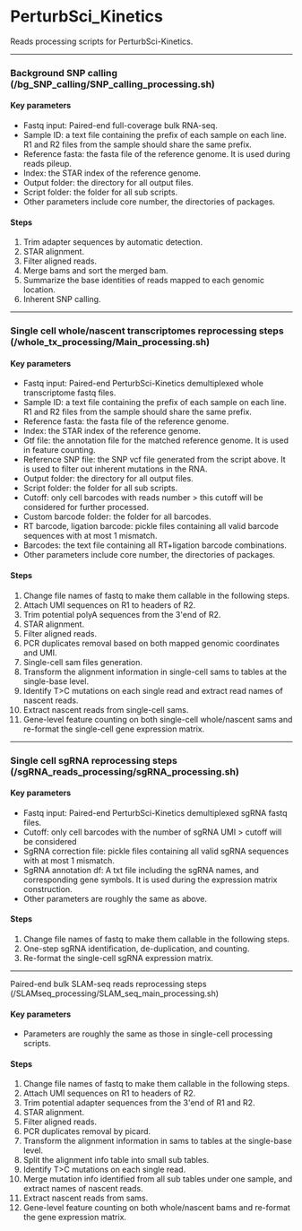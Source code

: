 # PerturbSci_Kinetics
Reads processing scripts for PerturbSci-Kinetics.
___
### Background SNP calling (/bg_SNP_calling/SNP_calling_processing.sh)
#### Key parameters
* Fastq input: Paired-end full-coverage bulk RNA-seq.
* Sample ID: a text file containing the prefix of each sample on each line. R1 and R2 files from the sample should share the same prefix.
* Reference fasta: the fasta file of the reference genome. It is used during reads pileup.
* Index: the STAR index of the reference genome.
* Output folder: the directory for all output files.
* Script folder: the folder for all sub scripts.
* Other parameters include core number, the directories of packages.

#### Steps
1. Trim adapter sequences by automatic detection.
2. STAR alignment.
3. Filter aligned reads.
4. Merge bams and sort the merged bam.
5. Summarize the base identities of reads mapped to each genomic location. 
6. Inherent SNP calling.
___
### Single cell whole/nascent transcriptomes reprocessing steps (/whole_tx_processing/Main_processing.sh)
#### Key parameters
* Fastq input: Paired-end PerturbSci-Kinetics demultiplexed whole transcriptome fastq files. 
* Sample ID: a text file containing the prefix of each sample on each line. R1 and R2 files from the sample should share the same prefix.
* Reference fasta: the fasta file of the reference genome. 
* Index: the STAR index of the reference genome.
* Gtf file: the annotation file for the matched reference genome. It is used in feature counting.
* Reference SNP file: the SNP vcf file generated from the script above. It is used to filter out inherent mutations in the RNA.
* Output folder: the directory for all output files.
* Script folder: the folder for all sub scripts.
* Cutoff: only cell barcodes with reads number > this cutoff will be considered for further processed.
* Custom barcode folder: the folder for all barcodes. 
* RT barcode, ligation barcode: pickle files containing all valid barcode sequences with at most 1 mismatch.
* Barcodes: the text file containing all RT+ligation barcode combinations.
* Other parameters include core number, the directories of packages.

#### Steps
1. Change file names of fastq to make them callable in the following steps.
2. Attach UMI sequences on R1 to headers of R2.
3. Trim potential polyA sequences from the 3'end of R2.
4. STAR alignment.
5. Filter aligned reads.
6. PCR duplicates removal based on both mapped genomic coordinates and UMI.
7. Single-cell sam files generation.
8. Transform the alignment information in single-cell sams to tables at the single-base level.
9. Identify T>C mutations on each single read and extract read names of nascent reads.
10. Extract nascent reads from single-cell sams.
11. Gene-level feature counting on both single-cell whole/nascent sams and re-format the single-cell gene expression matrix.
___
### Single cell sgRNA reprocessing steps (/sgRNA_reads_processing/sgRNA_processing.sh)
#### Key parameters
* Fastq input: Paired-end PerturbSci-Kinetics demultiplexed sgRNA fastq files. 
* Cutoff: only cell barcodes with the number of sgRNA UMI > cutoff will be considered
* SgRNA correction file: pickle files containing all valid sgRNA sequences with at most 1 mismatch.
* SgRNA annotation df: A txt file including the sgRNA names, and corresponding gene symbols. It is used during the expression matrix construction.
* Other parameters are roughly the same as above.

#### Steps
1. Change file names of fastq to make them callable in the following steps.
2. One-step sgRNA identification, de-duplication, and counting.
3. Re-format the single-cell sgRNA expression matrix.
___
Paired-end bulk SLAM-seq reads reprocessing steps (/SLAMseq_processing/SLAM_seq_main_processing.sh)
#### Key parameters
* Parameters are roughly the same as those in single-cell processing scripts.

#### Steps
1. Change file names of fastq to make them callable in the following steps.
2. Attach UMI sequences on R1 to headers of R2.
3. Trim potential adapter sequences from the 3'end of R1 and R2.
4. STAR alignment.
5. Filter aligned reads.
6. PCR duplicates removal by picard.
7. Transform the alignment information in sams to tables at the single-base level.
8. Split the alignment info table into small sub tables.
9. Identify T>C mutations on each single read.
10. Merge mutation info identified from all sub tables under one sample, and extract names of nascent reads.
11. Extract nascent reads from sams.
12. Gene-level feature counting on both whole/nascent bams and re-format the gene expression matrix.
